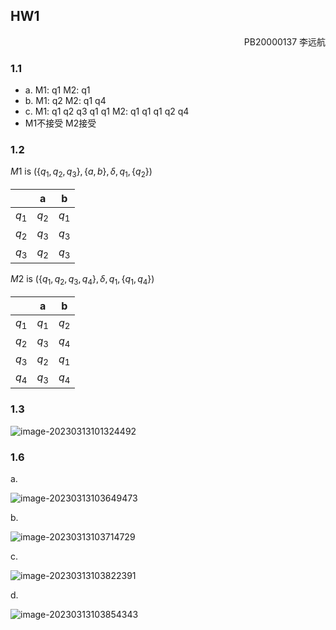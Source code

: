 ## HW1

<p style="text-align:right">PB20000137 李远航</p>

### 1.1

- a. M1: q1             M2: q1
- b. M1: q2             M2: q1 q4
- c. M1: q1 q2 q3 q1 q1       M2: q1 q1 q1 q2 q4
- M1不接受 M2接受

### 1.2

$M1$ is $(\{q_1,q_2,q_3\},\{a,b\},\delta,q_1,\{q_2\})$

|       | a     | b     |
| ----- | ----- | ----- |
| $q_1$ | $q_2$ | $q_1$ |
| $q_2$ | $q_3$ | $q_3$ |
| $q_3$ | $q_2$ | $q_3$ |

$M2$ is $(\{q_1,q_2,q_3,q_4\},\delta,q_1,\{q_1,q_4\})$

|       | a     | b     |
| ----- | ----- | ----- |
| $q_1$ | $q_1$ | $q_2$ |
| $q_2$ | $q_3$ | $q_4$ |
| $q_3$ | $q_2$ | $q_1$ |
| $q_4$ | $q_3$ | $q_4$ |

### 1.3

![image-20230313101324492](C:/Users/voyage/AppData/Roaming/Typora/typora-user-images/image-20230313101324492.png)

### 1.6

a.

![image-20230313103649473](C:/Users/voyage/AppData/Roaming/Typora/typora-user-images/image-20230313103649473.png)

b.

![image-20230313103714729](C:/Users/voyage/AppData/Roaming/Typora/typora-user-images/image-20230313103714729.png)

c. 

![image-20230313103822391](C:/Users/voyage/AppData/Roaming/Typora/typora-user-images/image-20230313103822391.png)

d. 

![image-20230313103854343](C:/Users/voyage/AppData/Roaming/Typora/typora-user-images/image-20230313103854343.png)



